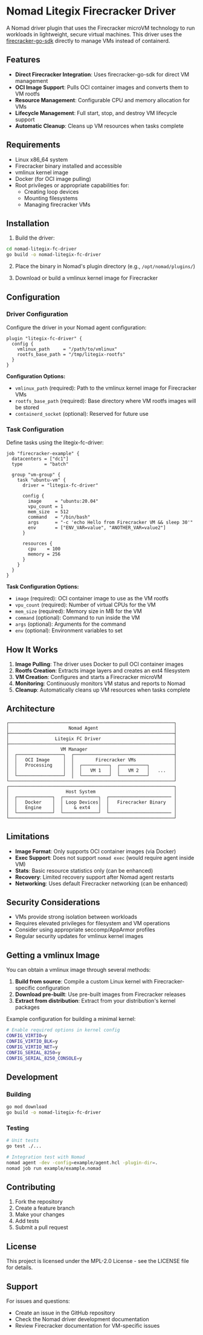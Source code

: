 # Nomad Litegix Firecracker Driver

A Nomad driver plugin that uses the Firecracker microVM technology to run workloads in lightweight, secure virtual machines. This driver uses the [firecracker-go-sdk](https://github.com/firecracker-microvm/firecracker-go-sdk) directly to manage VMs instead of containerd.

## Features

- **Direct Firecracker Integration**: Uses firecracker-go-sdk for direct VM management
- **OCI Image Support**: Pulls OCI container images and converts them to VM rootfs
- **Resource Management**: Configurable CPU and memory allocation for VMs
- **Lifecycle Management**: Full start, stop, and destroy VM lifecycle support
- **Automatic Cleanup**: Cleans up VM resources when tasks complete

## Requirements

- Linux x86_64 system
- Firecracker binary installed and accessible
- vmlinux kernel image
- Docker (for OCI image pulling)
- Root privileges or appropriate capabilities for:
  - Creating loop devices
  - Mounting filesystems
  - Managing firecracker VMs

## Installation

1. Build the driver:

```bash
cd nomad-litegix-fc-driver
go build -o nomad-litegix-fc-driver
```

2. Place the binary in Nomad's plugin directory (e.g., `/opt/nomad/plugins/`)

3. Download or build a vmlinux kernel image for Firecracker

## Configuration

### Driver Configuration

Configure the driver in your Nomad agent configuration:

```hcl
plugin "litegix-fc-driver" {
  config {
    vmlinux_path     = "/path/to/vmlinux"
    rootfs_base_path = "/tmp/litegix-rootfs"
  }
}
```

**Configuration Options:**

- `vmlinux_path` (required): Path to the vmlinux kernel image for Firecracker VMs
- `rootfs_base_path` (required): Base directory where VM rootfs images will be stored
- `containerd_socket` (optional): Reserved for future use

### Task Configuration

Define tasks using the litegix-fc-driver:

```hcl
job "firecracker-example" {
  datacenters = ["dc1"]
  type        = "batch"

  group "vm-group" {
    task "ubuntu-vm" {
      driver = "litegix-fc-driver"

      config {
        image     = "ubuntu:20.04"
        vpu_count = 1
        mem_size  = 512
        command   = "/bin/bash"
        args      = "-c 'echo Hello from Firecracker VM && sleep 30'"
        env       = ["ENV_VAR=value", "ANOTHER_VAR=value2"]
      }

      resources {
        cpu    = 100
        memory = 256
      }
    }
  }
}
```

**Task Configuration Options:**

- `image` (required): OCI container image to use as the VM rootfs
- `vpu_count` (required): Number of virtual CPUs for the VM
- `mem_size` (required): Memory size in MB for the VM
- `command` (optional): Command to run inside the VM
- `args` (optional): Arguments for the command
- `env` (optional): Environment variables to set

## How It Works

1. **Image Pulling**: The driver uses Docker to pull OCI container images
2. **Rootfs Creation**: Extracts image layers and creates an ext4 filesystem
3. **VM Creation**: Configures and starts a Firecracker microVM
4. **Monitoring**: Continuously monitors VM status and reports to Nomad
5. **Cleanup**: Automatically cleans up VM resources when tasks complete

## Architecture

```
┌─────────────────────────────────────────────────────────────┐
│                      Nomad Agent                            │
├─────────────────────────────────────────────────────────────┤
│                 Litegix FC Driver                           │
├─────────────────────────────────────────────────────────────┤
│                   VM Manager                                │
│  ┌─────────────────┐  ┌─────────────────────────────────────┤
│  │   OCI Image     │  │        Firecracker VMs              │
│  │   Processing    │  │  ┌──────────┐  ┌──────────┐         │
│  │                 │  │  │   VM 1   │  │   VM 2   │   ...   │
│  └─────────────────┘  │  └──────────┘  └──────────┘         │
└─────────────────────────────────────────────────────────────┘
┌─────────────────────────────────────────────────────────────┐
│                     Host System                             │
│  ┌─────────────┐  ┌─────────────┐  ┌─────────────────────── │
│  │   Docker    │  │ Loop Devices│  │   Firecracker Binary   │
│  │   Engine    │  │    & ext4   │  │                        │
│  └─────────────┘  └─────────────┘  └─────────────────────── │
└─────────────────────────────────────────────────────────────┘
```

## Limitations

- **Image Format**: Only supports OCI container images (via Docker)
- **Exec Support**: Does not support `nomad exec` (would require agent inside VM)
- **Stats**: Basic resource statistics only (can be enhanced)
- **Recovery**: Limited recovery support after Nomad agent restarts
- **Networking**: Uses default Firecracker networking (can be enhanced)

## Security Considerations

- VMs provide strong isolation between workloads
- Requires elevated privileges for filesystem and VM operations
- Consider using appropriate seccomp/AppArmor profiles
- Regular security updates for vmlinux kernel images

## Getting a vmlinux Image

You can obtain a vmlinux image through several methods:

1. **Build from source**: Compile a custom Linux kernel with Firecracker-specific configuration
2. **Download pre-built**: Use pre-built images from Firecracker releases
3. **Extract from distribution**: Extract from your distribution's kernel packages

Example configuration for building a minimal kernel:

```bash
# Enable required options in kernel config
CONFIG_VIRTIO=y
CONFIG_VIRTIO_BLK=y
CONFIG_VIRTIO_NET=y
CONFIG_SERIAL_8250=y
CONFIG_SERIAL_8250_CONSOLE=y
```

## Development

### Building

```bash
go mod download
go build -o nomad-litegix-fc-driver
```

### Testing

```bash
# Unit tests
go test ./...

# Integration test with Nomad
nomad agent -dev -config=example/agent.hcl -plugin-dir=.
nomad job run example/example.nomad
```

## Contributing

1. Fork the repository
2. Create a feature branch
3. Make your changes
4. Add tests
5. Submit a pull request

## License

This project is licensed under the MPL-2.0 License - see the LICENSE file for details.

## Support

For issues and questions:

- Create an issue in the GitHub repository
- Check the Nomad driver development documentation
- Review Firecracker documentation for VM-specific issues
